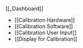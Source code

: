 [[_Dashboard]]

- [[Calibration Hardware]]
- [[Calibration Software]]
- [[Calibration User Input]]
- [[Display for Calibration]]